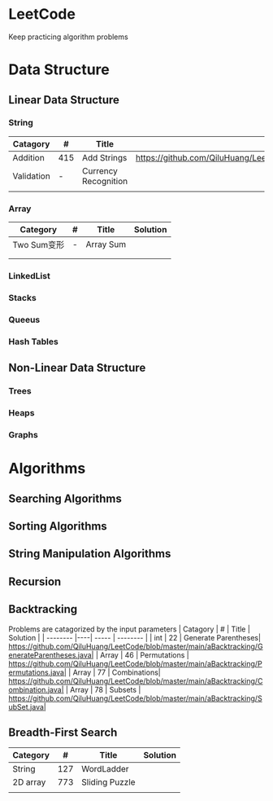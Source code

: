 # LeetCode

Keep practicing algorithm problems


# Data Structure

## Linear Data Structure

### String
| Catagory | # | Title | Solution |
| -------- |---| ----- | -------- |
| Addition |415| Add Strings|https://github.com/QiluHuang/LeetCode/blob/master/main/dString/Addition.java|
| Validation |-| Currency Recognition ||
|  || ||

### Array

| Category    | #    | Title     | Solution |
| ----------- | ---- | --------- | -------- |
| Two Sum变形 | -    | Array Sum |          |
|             |      |           |          |
|             |      |           |          |




### LinkedList


### Stacks


### Queeus


### Hash Tables


## Non-Linear Data Structure

### Trees


### Heaps


### Graphs



# Algorithms
## Searching Algorithms


## Sorting Algorithms


## String Manipulation Algorithms


## Recursion


## Backtracking
Problems are catagorized by the input parameters
| Catagory |  # | Title | Solution |
| -------- |----| ----- | -------- |
|   int    | 22 | Generate Parentheses| https://github.com/QiluHuang/LeetCode/blob/master/main/aBacktracking/GenerateParentheses.java|
|  Array   | 46 | Permutations | https://github.com/QiluHuang/LeetCode/blob/master/main/aBacktracking/Permutations.java|
|  Array   | 77 | Combinations| https://github.com/QiluHuang/LeetCode/blob/master/main/aBacktracking/Combination.java|
|  Array   | 78 | Subsets | https://github.com/QiluHuang/LeetCode/blob/master/main/aBacktracking/SubSet.java|



## Breadth-First Search

| Category | #    | Title          | Solution |
| -------- | ---- | -------------- | -------- |
| String   | 127  | WordLadder     |          |
| 2D array | 773  | Sliding Puzzle |          |
|          |      |                |          |

